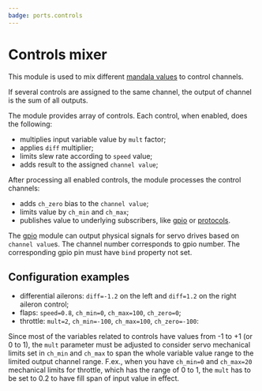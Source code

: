 ```yaml
---
badge: ports.controls
---
```


# Controls mixer

This module is used to mix different [mandala values](mandala) to control channels.

If several controls are assigned to the same channel, the output of channel is the sum of all outputs.

The module provides array of controls. Each control, when enabled, does the following:

* multiplies input variable value by `mult` factor;
* applies `diff` multiplier;
* limits slew rate according to `speed` value;
* adds result to the assigned `channel value`;

After processing all enabled controls, the module processes the control channels:

* adds `ch_zero` bias to the `channel value`;
* limits value by `ch_min` and `ch_max`;
* publishes value to underlying subscribers, like [gpio](ports_gpio) or [protocols](protocols).

The [gpio](ports_gpio) module can output physical signals for servo drives based on `channel value`s. The channel number corresponds to gpio number. The corresponding gpio pin must have `bind` property not set.

## Configuration examples

* differential ailerons: `diff=-1.2` on the left and `diff=1.2` on the right aileron control;
* flaps: `speed=0.8`, `ch_min=0`, `ch_max=100`, `ch_zero=0`;
* throttle: `mult=2`, `ch_min=-100`, `ch_max=100`, `ch_zero=-100`:

Since most of the variables related to controls have values from -1 to +1 (or 0 to 1), the `mult` parameter must be adjusted to consider servo mechanical limits set in `ch_min` and `ch_max` to span the whole variable value range to the limited output channel range. F.ex., when you have `ch_min=0` and `ch_max=20` mechanical limits for throttle, which has the range of 0 to 1, the `mult` has to be set to 0.2 to have fill span of input value in effect.
